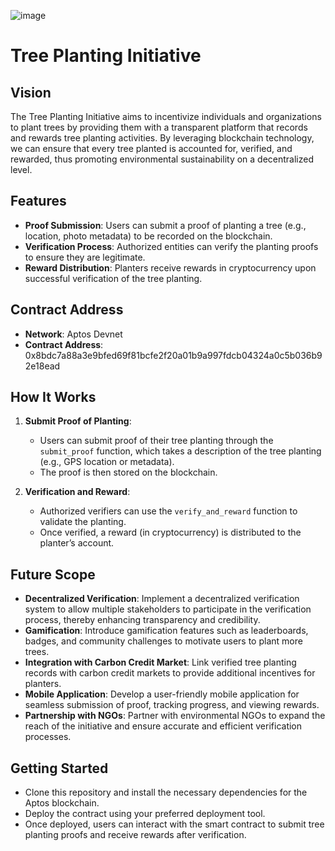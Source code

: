 
![image](https://github.com/user-attachments/assets/d68880d0-30f6-4111-b7c1-1d801a70c86c)

# Tree Planting Initiative

## Vision
The Tree Planting Initiative aims to incentivize individuals and organizations to plant trees by providing them with a transparent platform that records and rewards tree planting activities. By leveraging blockchain technology, we can ensure that every tree planted is accounted for, verified, and rewarded, thus promoting environmental sustainability on a decentralized level.

## Features
- **Proof Submission**: Users can submit a proof of planting a tree (e.g., location, photo metadata) to be recorded on the blockchain.
- **Verification Process**: Authorized entities can verify the planting proofs to ensure they are legitimate.
- **Reward Distribution**: Planters receive rewards in cryptocurrency upon successful verification of the tree planting.

## Contract Address
- **Network**: Aptos Devnet
- **Contract Address**: 0x8bdc7a88a3e9bfed69f81bcfe2f20a01b9a997fdcb04324a0c5b036b92e18ead

## How It Works
1. **Submit Proof of Planting**:
   - Users can submit proof of their tree planting through the `submit_proof` function, which takes a description of the tree planting (e.g., GPS location or metadata).
   - The proof is then stored on the blockchain.

2. **Verification and Reward**:
   - Authorized verifiers can use the `verify_and_reward` function to validate the planting.
   - Once verified, a reward (in cryptocurrency) is distributed to the planter’s account.

## Future Scope
- **Decentralized Verification**: Implement a decentralized verification system to allow multiple stakeholders to participate in the verification process, thereby enhancing transparency and credibility.
- **Gamification**: Introduce gamification features such as leaderboards, badges, and community challenges to motivate users to plant more trees.
- **Integration with Carbon Credit Market**: Link verified tree planting records with carbon credit markets to provide additional incentives for planters.
- **Mobile Application**: Develop a user-friendly mobile application for seamless submission of proof, tracking progress, and viewing rewards.
- **Partnership with NGOs**: Partner with environmental NGOs to expand the reach of the initiative and ensure accurate and efficient verification processes.

## Getting Started
- Clone this repository and install the necessary dependencies for the Aptos blockchain.
- Deploy the contract using your preferred deployment tool.
- Once deployed, users can interact with the smart contract to submit tree planting proofs and receive rewards after verification.
